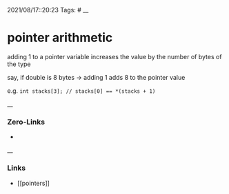 2021/08/17::20:23
Tags: #
__
# pointer arithmetic

adding 1 to a pointer variable increases the value by the number of bytes of the type

say, if double is 8 bytes -> adding 1 adds 8 to the pointer value

e.g. 
`int stacks[3]; // stacks[0] == *(stacks + 1)`

__
### Zero-Links
-
__
### Links
- [[pointers]]
